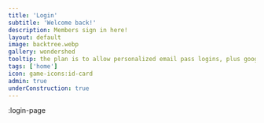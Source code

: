 ```yaml
---
title: 'Login'
subtitle: 'Welcome back!'
description: Members sign in here!
layout: default
image: backtree.webp
gallery: wondershed
tooltip: the plan is to allow personalized email pass logins, plus google auth and github auth...and Instagram...LinkedIn....I'm typing tooltips instead of reading manuals. 
tags: ['home']
icon: game-icons:id-card
admin: true
underConstruction: true
---
```


:login-page